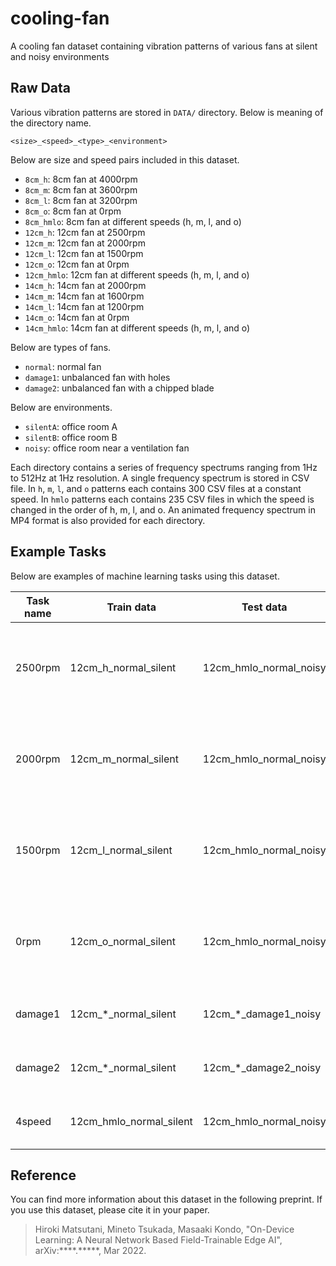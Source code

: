 # cooling-fan
A cooling fan dataset containing vibration patterns of various fans at silent and noisy environments
## Raw Data
Various vibration patterns are stored in `DATA/` directory. Below is meaning of the directory name.
~~~
<size>_<speed>_<type>_<environment>
~~~
Below are size and speed pairs included in this dataset.
- `8cm_h`: 8cm fan at 4000rpm
- `8cm_m`: 8cm fan at 3600rpm
- `8cm_l`: 8cm fan at 3200rpm
- `8cm_o`: 8cm fan at 0rpm
- `8cm_hmlo`: 8cm fan at different speeds (h, m, l, and o)
- `12cm_h`: 12cm fan at 2500rpm
- `12cm_m`: 12cm fan at 2000rpm
- `12cm_l`: 12cm fan at 1500rpm
- `12cm_o`: 12cm fan at 0rpm
- `12cm_hmlo`: 12cm fan at different speeds (h, m, l, and o)
- `14cm_h`: 14cm fan at 2000rpm
- `14cm_m`: 14cm fan at 1600rpm
- `14cm_l`: 14cm fan at 1200rpm
- `14cm_o`: 14cm fan at 0rpm
- `14cm_hmlo`: 14cm fan at different speeds (h, m, l, and o)

Below are types of fans.
- `normal`: normal fan
- `damage1`: unbalanced fan with holes
- `damage2`: unbalanced fan with a chipped blade

Below are environments.
- `silentA`: office room A
- `silentB`: office room B
- `noisy`: office room near a ventilation fan

Each directory contains a series of frequency spectrums ranging from 1Hz to 512Hz at 1Hz resolution. A single frequency spectrum is stored in CSV file. In `h`, `m`, `l`, and `o` patterns each contains 300 CSV files at a constant speed. In `hmlo` patterns each contains 235 CSV files in which the speed is changed in the order of h, m, l, and o. An animated frequency spectrum in MP4 format is also provided for each directory.

## Example Tasks
Below are examples of machine learning tasks using this dataset.

| Task name | Train data | Test data | Description |
| ---- | ---- | ---- | ---- |
| 2500rpm | 12cm_h_normal_silent | 12cm_hmlo_normal_noisy | To detect different fan speeds other than 2500rpm at noisy environment |
| 2000rpm | 12cm_m_normal_silent | 12cm_hmlo_normal_noisy | To detect different fan speeds other than 2000rpm at noisy environment |
| 1500rpm | 12cm_l_normal_silent | 12cm_hmlo_normal_noisy | To detect different fan speeds other than 1500rpm at noisy environment |
| 0rpm    | 12cm_o_normal_silent | 12cm_hmlo_normal_noisy | To detect different fan speeds other than 0rpm at noisy environment |
| damage1 | 12cm_\*_normal_silent | 12cm_\*_damage1_noisy | To detect damaged fan at noisy environment |
| damage2 | 12cm_\*_normal_silent | 12cm_\*_damage2_noisy | To detect damaged fan at noisy environment |
| 4speed | 12cm_hmlo_normal_silent | 12cm_hmlo_normal_noisy | To classify four speeds at noisy environment |

## Reference
You can find more information about this dataset in the following preprint. If you use this dataset, please cite it in your paper.
> Hiroki Matsutani, Mineto Tsukada, Masaaki Kondo, "On-Device Learning: A Neural Network Based Field-Trainable Edge AI", 	arXiv:\*\*\*\*.\*\*\*\*\*, Mar 2022.
